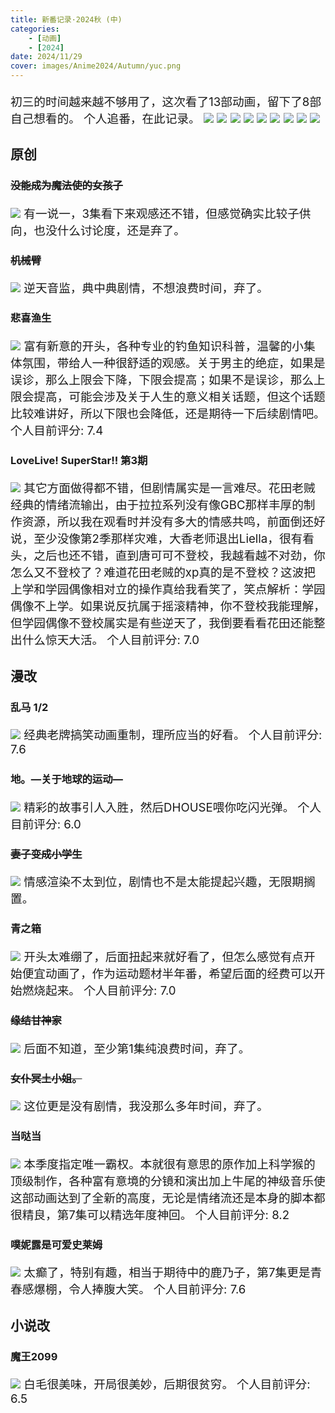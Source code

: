 ```yaml
---
title: 新番记录·2024秋 (中)
categories:
    - [动画]
    - [2024]
date: 2024/11/29
cover: images/Anime2024/Autumn/yuc.png
---
```

初三的时间越来越不够用了，这次看了13部动画，留下了8部自己想看的。
个人追番，在此记录。
![](/images/Anime2024/Autumn/List01.png)
![](/images/Anime2024/Autumn/List02.png)
![](/images/Anime2024/Autumn/List03.png)
![](/images/Anime2024/Autumn/List04.png)
![](/images/Anime2024/Autumn/List05.png)
![](/images/Anime2024/Autumn/List06.png)
![](/images/Anime2024/Autumn/List07.png)
![](/images/Anime2024/Autumn/List08.png)
![](/images/Anime2024/Autumn/List09.png)
## 原创
### ~~没能成为魔法使的女孩子~~
![](/images/Anime2024/Autumn/Bgm01.png)
有一说一，3集看下来观感还不错，但感觉确实比较子供向，也没什么讨论度，还是弃了。
### ~~机械臂~~
![](/images/Anime2024/Autumn/Bgm02.png)
逆天音监，典中典剧情，不想浪费时间，弃了。
### 悲喜渔生
![](/images/Anime2024/Autumn/Bgm03.png)
富有新意的开头，各种专业的钓鱼知识科普，温馨的小集体氛围，带给人一种很舒适的观感。关于男主的绝症，如果是误诊，那么上限会下降，下限会提高；如果不是误诊，那么上限会提高，可能会涉及关于人生的意义相关话题，但这个话题比较难讲好，所以下限也会降低，还是期待一下后续剧情吧。
个人目前评分: 7.4
### LoveLive! SuperStar!! 第3期
![](/images/Anime2024/Autumn/Bgm04.png)
其它方面做得都不错，但剧情属实是一言难尽。花田老贼经典的情绪流输出，由于拉拉系列没有像GBC那样丰厚的制作资源，所以我在观看时并没有多大的情感共鸣，前面倒还好说，至少没像第2季那样灾难，大香老师退出Liella，很有看头，之后也还不错，直到唐可可不登校，我越看越不对劲，你怎么又不登校了？难道花田老贼的xp真的是不登校？这波把上学和学园偶像相对立的操作真给我看笑了，笑点解析：学园偶像不上学。如果说反抗属于摇滚精神，你不登校我能理解，但学园偶像不登校属实是有些逆天了，我倒要看看花田还能整出什么惊天大活。
个人目前评分: 7.0
## 漫改
### 乱马 1/2
![](/images/Anime2024/Autumn/Bgm05.png)
经典老牌搞笑动画重制，理所应当的好看。
个人目前评分: 7.6
### 地。―关于地球的运动―
![](/images/Anime2024/Autumn/Bgm06.png)
精彩的故事引人入胜，然后DHOUSE喂你吃闪光弹。
个人目前评分: 6.0
### ~~妻子变成小学生~~
![](/images/Anime2024/Autumn/Bgm07.png)
情感渲染不太到位，剧情也不是太能提起兴趣，无限期搁置。
### 青之箱
![](/images/Anime2024/Autumn/Bgm08.png)
开头太难绷了，后面扭起来就好看了，但怎么感觉有点开始便宜动画了，作为运动题材半年番，希望后面的经费可以开始燃烧起来。
个人目前评分: 7.0
### ~~缘结甘神家~~
![](/images/Anime2024/Autumn/Bgm09.png)
后面不知道，至少第1集纯浪费时间，弃了。
### ~~女仆冥土小姐。~~
![](/images/Anime2024/Autumn/Bgm10.png)
这位更是没有剧情，我没那么多年时间，弃了。
### 当哒当
![](/images/Anime2024/Autumn/Bgm11.png)
本季度指定唯一霸权。本就很有意思的原作加上科学猴的顶级制作，各种富有意境的分镜和演出加上牛尾的神级音乐使这部动画达到了全新的高度，无论是情绪流还是本身的脚本都很精良，第7集可以精选年度神回。
个人目前评分: 8.2
### 噗妮露是可爱史莱姆
![](/images/Anime2024/Autumn/Bgm12.png)
太癫了，特别有趣，相当于期待中的鹿乃子，第7集更是青春感爆棚，令人捧腹大笑。
个人目前评分: 7.6
## 小说改
### 魔王2099
![](/images/Anime2024/Autumn/Bgm13.png)
白毛很美味，开局很美妙，后期很贫穷。
个人目前评分: 6.5
<style>
    p {font-size: 14pt;}
    li {font-size: 14pt;}
</style>